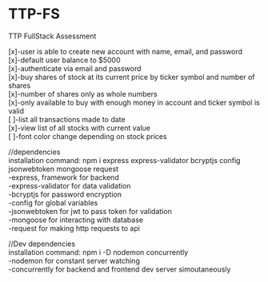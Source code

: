 # TTP-FS

TTP FullStack Assessment

[x]-user is able to create new account with name, email, and password<br />
[x]-default user balance to \$5000<br />
[x]-authenticate via email and password<br />
[x]-buy shares of stock at its current price by ticker symbol and number of shares<br />
[x]-number of shares only as whole numbers<br />
[x]-only available to buy with enough money in account and ticker symbol is valid<br />
[ ]-list all transactions made to date<br />
[x]-view list of all stocks with current value<br />
[ ]-font color change depending on stock prices<br />

//dependencies<br />
installation command: npm i express express-validator bcryptjs config jsonwebtoken mongoose request<br />
-express, framework for backend<br />
-express-validator for data validation<br />
-bcryptjs for password encryption<br />
-config for global variables<br />
-jsonwebtoken for jwt to pass token for validation<br />
-mongoose for interacting with database<br />
-request for making http requests to api<br />

//Dev dependencies<br />
installation command: npm i -D nodemon concurrently<br />
-nodemon for constant server watching<br />
-concurrently for backend and frontend dev server simoutaneously<br />
